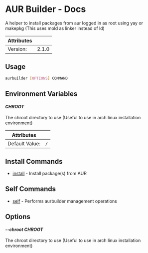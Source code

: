 # AUR Builder - Docs

A helper to install packages from aur logged in as root using yay or makepkg (This uses mold as linker instead of ld)

| Attributes | &nbsp; |
| ---------- | ------ |
| Version:   | 2.1.0  |

## Usage

```bash
aurbuilder [OPTIONS] COMMAND
```

## Environment Variables

#### *CHROOT*

The chroot directory to use (Useful to use in arch linux installation environment)

| Attributes     | &nbsp; |
| -------------- | ------ |
| Default Value: | `/`    |

## Install Commands

- [install](aurbuilder%20install) - Install package(s) from AUR

## Self Commands

- [self](aurbuilder%20self) - Performs aurbuilder management operations

## Options

#### *--chroot CHROOT*

The chroot directory to use (Useful to use in arch linux installation environment)


